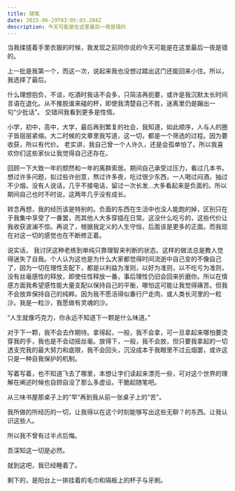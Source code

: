 ```yaml
---
title: 随笔
date: 2015-06-29T03:05:03.284Z
description: 今天可能是在这里最后一夜是错的
---
```


当我揉搓着手里衣服的时候，我发现之前同你说的今天可能是在这里最后一夜是错的。

上一批是我第一个，而这一次，说起来我也没想过踏出这门还能回来小住。所以，我选择了最后。
<!--more-->
什么理想抱负，不谈，吃酒时我话不会多，只简洁再扼要，或许是我沉默太长时间言语在退化。从不推脱谁来碰的杯，即使我清楚自己不胜，迷离里仍是蹦出一句“少批话”。
交错间我看到更多是性情。

小学，初中，高中，大学，最后再到繁复的社会，我知道，如此顺序，人与人的圈子皆层层紧缩。大二时候的文章里我写道，这一切，都是一个筛选的过程。因为要收获，所以有代价。
老实讲，我自己曾一个人许久，还是会孤单怕了。所以我喜欢你们这些家伙让我觉得自己还存在。

回顾一下大致一年的颓然和一年的离群索居。期间自己承受过压力，看过几本书，想过许多问题，拟过些许创意，熬过许多夜，吃过很少东西，一人喝过闷酒，抽过不少烟，没有人说话，几乎不接电话，留过一次长发…大多看起来是负面的。所以期间自己也时不时说，这两年几乎没有成长。

转念再想，我的经历该是特别的。负面的东西在生活中也没人能跑的掉，区别只在于我集中享受了一番罢，而其他人大多穿插在日常。这没什么吃亏的，这些代价让我收获波澜不惊。再说了，根据我定义的人生守恒，后面该是更多的正面。而我现在对这一切的感觉也在不断修正着。

说实话， 我讨厌这种老练到单纯只靠理智来判断的状态。这样的做法总是教人觉得迷失了自我。个人认为这也是为什么大家都觉得时间流逝中自己变的不像自己了，因为一切在理性支配下，都是以利益为准则，以好为准则，以不吃亏为准则，没有丝毫感性的释放，即使任性释放一番，事后理性仍旧会回来折磨你。所以在情感方面我希望感性能大量支配以保持自己的平衡，哪怕这可能让我觉得痛苦。但我不会放弃保持自己的纯粹。因为我不愿活得似番行尸走肉，或人类长河里的一粒沙。我是一粒沙，我愿做有灵魂的沙。

“人生就像巧克力，你永远不知道下一颗是什么味道。”

对于下一颗，我不会去作期待。拿得起，一般，我不会拿，可一旦拿起来哪怕要烫穿我的手，我也是不会动摇丝毫。放得下，一般，我不会放，但只要我拿起的一切透支完我的最大努力和底限，我不会回头，沉没成本于我眼里不过云烟罢，或许这只是一种自我保护的机制。

写着写着，也不知道飞去了哪里，本想让字们读起来漂亮一些，可对这个世界的理解在阐述时候也自顾自没了那么多虚设。干脆起随笔吧。

从三味书屋那桌子上的“早”再到我从前一张桌子上的“苦”。

我所做的所经历的一切，让我得以在这个时刻能够写出这些无聊？的东西。让我认识这些人。

所以我不曾有过半点后悔。

吾深知这一切是必然。

就到这吧，我已经睡着了。

剩下的，是阳台上一排挂着的毛巾和隔板上的杯子与牙刷。
